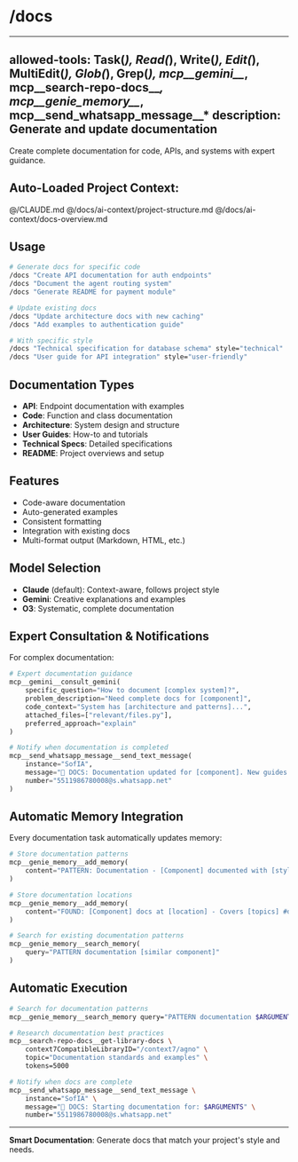 # /docs

---
allowed-tools: Task(*), Read(*), Write(*), Edit(*), MultiEdit(*), Glob(*), Grep(*), mcp__gemini__*, mcp__search-repo-docs__*, mcp__genie_memory__*, mcp__send_whatsapp_message__*
description: Generate and update documentation
---

Create complete documentation for code, APIs, and systems with expert guidance.

## Auto-Loaded Project Context:
@/CLAUDE.md
@/docs/ai-context/project-structure.md
@/docs/ai-context/docs-overview.md

## Usage

```bash
# Generate docs for specific code
/docs "Create API documentation for auth endpoints"
/docs "Document the agent routing system"
/docs "Generate README for payment module"

# Update existing docs
/docs "Update architecture docs with new caching"
/docs "Add examples to authentication guide"

# With specific style
/docs "Technical specification for database schema" style="technical"
/docs "User guide for API integration" style="user-friendly"
```

## Documentation Types

- **API**: Endpoint documentation with examples
- **Code**: Function and class documentation
- **Architecture**: System design and structure
- **User Guides**: How-to and tutorials
- **Technical Specs**: Detailed specifications
- **README**: Project overviews and setup

## Features

- Code-aware documentation
- Auto-generated examples
- Consistent formatting
- Integration with existing docs
- Multi-format output (Markdown, HTML, etc.)

## Model Selection

- **Claude** (default): Context-aware, follows project style
- **Gemini**: Creative explanations and examples
- **O3**: Systematic, complete documentation

## Expert Consultation & Notifications

For complex documentation:

```python
# Expert documentation guidance
mcp__gemini__consult_gemini(
    specific_question="How to document [complex system]?",
    problem_description="Need complete docs for [component]",
    code_context="System has [architecture and patterns]...",
    attached_files=["relevant/files.py"],
    preferred_approach="explain"
)

# Notify when documentation is completed
mcp__send_whatsapp_message__send_text_message(
    instance="SofIA",
    message="📝 DOCS: Documentation updated for [component]. New guides and API docs available.",
    number="5511986780008@s.whatsapp.net"
)
```

## Automatic Memory Integration

Every documentation task automatically updates memory:

```python
# Store documentation patterns
mcp__genie_memory__add_memory(
    content="PATTERN: Documentation - [Component] documented with [style] approach #docs"
)

# Store documentation locations
mcp__genie_memory__add_memory(
    content="FOUND: [Component] docs at [location] - Covers [topics] #documentation"
)

# Search for existing documentation patterns
mcp__genie_memory__search_memory(
    query="PATTERN documentation [similar component]"
)
```

## Automatic Execution

```bash
# Search for documentation patterns
mcp__genie_memory__search_memory query="PATTERN documentation $ARGUMENTS"

# Research documentation best practices
mcp__search-repo-docs__get-library-docs \
    context7CompatibleLibraryID="/context7/agno" \
    topic="Documentation standards and examples" \
    tokens=5000

# Notify when docs are complete
mcp__send_whatsapp_message__send_text_message \
    instance="SofIA" \
    message="📝 DOCS: Starting documentation for: $ARGUMENTS" \
    number="5511986780008@s.whatsapp.net"
```

---

**Smart Documentation**: Generate docs that match your project's style and needs.
